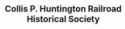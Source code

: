 ---
layout: repo
title: "Collis P. Huntington Railroad Historical Society"
id: 3717
permalink: repos/3717/
---